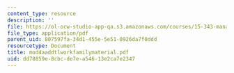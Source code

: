 ```yaml
---
content_type: resource
description: ''
file: https://ol-ocw-studio-app-qa.s3.amazonaws.com/courses/15-343-managing-transformations-in-work-organizations-and-society-spring-2002/dd78859e8cbcde7ea54613e2ca7e2347_mod4aaddtlworkfamilymaterial.pdf
file_type: application/pdf
parent_uid: 807597fa-34d1-455e-5e51-0926da7f0ddd
resourcetype: Document
title: mod4aaddtlworkfamilymaterial.pdf
uid: dd78859e-8cbc-de7e-a546-13e2ca7e2347
---
```

